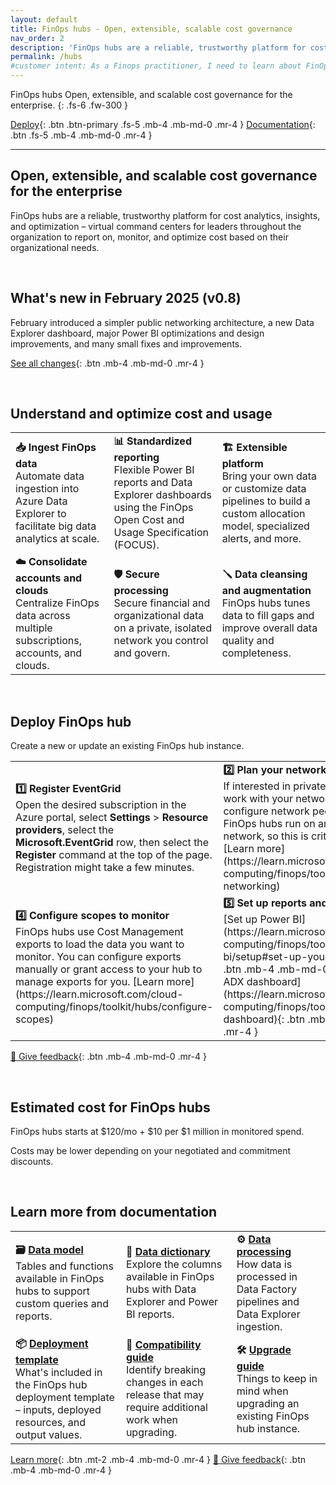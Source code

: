 ```yaml
---
layout: default
title: FinOps hubs - Open, extensible, scalable cost governance
nav_order: 2
description: 'FinOps hubs are a reliable, trustworthy platform for cost analytics, insights, and optimization for the enterprise.'
permalink: /hubs
#customer intent: As a Finops practitioner, I need to learn about FinOps hubs
---
```


<span class="fs-9 d-block mb-4">FinOps hubs</span>
Open, extensible, and scalable cost governance for the enterprise.
{: .fs-6 .fw-300 }

[Deploy](#deploy){: .btn .btn-primary .fs-5 .mb-4 .mb-md-0 .mr-4 }
[Documentation](#docs){: .btn .fs-5 .mb-4 .mb-md-0 .mr-4 }

---

<a name="overview"></a>

## Open, extensible, and scalable cost governance for the enterprise

FinOps hubs are a reliable, trustworthy platform for cost analytics, insights, and optimization – virtual command centers for leaders throughout the organization to report on, monitor, and optimize cost based on their organizational needs.

<br>

<a name="whats-new"></a>

## What's new in February 2025 (v0.8)

February introduced a simpler public networking architecture, a new Data Explorer dashboard, major Power BI optimizations and design improvements, and many small fixes and improvements.

[See all changes](https://aka.ms/ftk/changes#finops-hubs-v08){: .btn .mb-4 .mb-md-0 .mr-4 }

<br>

<a name="features"></a>

## Understand and optimize cost and usage

<table border="0">
<tr>
    <td>
        <strong>📥 Ingest FinOps data</strong><br>
        Automate data ingestion into Azure Data Explorer to facilitate big data analytics at scale.
    </td>
    <td>
        <strong>📊 Standardized reporting</strong><br>
        Flexible Power BI reports and Data Explorer dashboards using the FinOps Open Cost and Usage Specification (FOCUS).
    </td>
    <td>
        <strong>🏗️ Extensible platform</strong><br>
        Bring your own data or customize data pipelines to build a custom allocation model, specialized alerts, and more.
    </td>
</tr>
<tr>
    <td>
        <strong>☁️ Consolidate accounts and clouds</strong><br>
        Centralize FinOps data across multiple subscriptions, accounts, and clouds.
    </td>
    <td>
        <strong>🛡️ Secure processing</strong><br>
        Secure financial and organizational data on a private, isolated network you control and govern.
    </td>
    <td>
        <strong>🪛 Data cleansing and augmentation</strong><br>
        FinOps hubs tunes data to fill gaps and improve overall data quality and completeness.
    </td>
</tr>
</table>

<br>

<a name="deploy"></a>

## Deploy FinOps hub

Create a new or update an existing FinOps hub instance.

<table border="0">
<tr>
    <td>
        <strong>1️⃣ Register EventGrid</strong><br>
        Open the desired subscription in the Azure portal, select <b>Settings</b> > <b>Resource providers</b>, select the <b>Microsoft.EventGrid</b> row, then select the <b>Register</b> command at the top of the page. Registration might take a few minutes.
    </td>
    <td>
        <strong>2️⃣ Plan your network architecture</strong><br>
        If interested in private networking, work with your network admin to configure network peering and routing. FinOps hubs run on an isolated network, so this is critical to accessing. [Learn more](https://learn.microsoft.com/cloud-computing/finops/toolkit/hubs/private-networking)
    </td>
    <td>
        <strong>3️⃣ Deploy the template</strong><br>
        [Deploy to Azure](https://aka.ms/finops/hubs/deploy){: .btn .btn-primary .mb-4 .mb-md-0 .mr-4 }
    </td>
</tr>
<tr>
    <td>
        <strong>4️⃣ Configure scopes to monitor</strong><br>
        FinOps hubs use Cost Management exports to load the data you want to monitor. You can configure exports manually or grant access to your hub to manage exports for you. [Learn more](https://learn.microsoft.com/cloud-computing/finops/toolkit/hubs/configure-scopes)
    </td>
    <td>
        <strong>5️⃣ Set up reports and dashboards</strong><br>
        [Set up Power BI](https://learn.microsoft.com/cloud-computing/finops/toolkit/power-bi/setup#set-up-your-first-report){: .btn .mb-4 .mb-md-0 .mr-4 }
        [Set up ADX dashboard](https://learn.microsoft.com/cloud-computing/finops/toolkit/hubs/setup-dashboard){: .btn .mb-4 .mb-md-0 .mr-4 }
    </td>
</tr>
</table>

[💜 Give feedback](https://portal.azure.com/#view/HubsExtension/InProductFeedbackBlade/extensionName/FinOpsToolkit/cesQuestion/How%20easy%20or%20hard%20is%20it%20to%20use%20FinOps%20hubs%3F/cvaQuestion/How%20valuable%20are%20FinOps%20hubs%3F/surveyId/FTK0.8/bladeName/Hubs/featureName/Marketing.Deploy){: .btn .mb-4 .mb-md-0 .mr-4 }

<br>

<a name="pricing"></a>

## Estimated cost for FinOps hubs

FinOps hubs starts at $120/mo + $10 per $1 million in monitored spend.

Costs may be lower depending on your negotiated and commitment discounts.

<br>

<a name="docs"></a>

## Learn more from documentation

<table border="0">
<tr>
    <td>
        <strong>🗃️ <a href="https://learn.microsoft.com/cloud-computing/finops/toolkit/hubs/data-model">Data model</a></strong><br>
        Tables and functions available in FinOps hubs to support custom queries and reports.
    </td>
    <td>
        <strong>📗 <a href="https://learn.microsoft.com/cloud-computing/finops/toolkit/help/data-dictionary">Data dictionary</a></strong><br>
        Explore the columns available in FinOps hubs with Data Explorer and Power BI reports.
    </td>
    <td>
        <strong>⚙️ <a href="https://learn.microsoft.com/cloud-computing/finops/toolkit/hubs/data-processing">Data processing</a></strong><br>
        How data is processed in Data Factory pipelines and Data Explorer ingestion.
    </td>
</tr>
<tr>
    <td>
        <strong>📦 <a href="https://learn.microsoft.com/cloud-computing/finops/toolkit/hubs/template">Deployment template</a></strong><br>
        What's included in the FinOps hub deployment template &ndash; inputs, deployed resources, and output values.
    </td>
    <td>
        <strong>🧮 <a href="https://learn.microsoft.com/cloud-computing/finops/toolkit/hubs/compatibility">Compatibility guide</a></strong><br>
        Identify breaking changes in each release that may require additional work when upgrading.
    </td>
    <td>
        <strong>🛠️ <a href="https://learn.microsoft.com/cloud-computing/finops/toolkit/hubs/upgrade">Upgrade guide</a></strong><br>
        Things to keep in mind when upgrading an existing FinOps hub instance.
    </td>
</tr>
</table>

[Learn more](https://learn.microsoft.com/cloud-computing/finops/toolkit/hubs/finops-hubs-overview){: .btn .mt-2 .mb-4 .mb-md-0 .mr-4 }
[💜 Give feedback](https://portal.azure.com/#view/HubsExtension/InProductFeedbackBlade/extensionName/FinOpsToolkit/cesQuestion/How%20easy%20or%20hard%20is%20it%20to%20use%20FinOps%20hubs%3F/cvaQuestion/How%20valuable%20are%20FinOps%20hubs%3F/surveyId/FTK0.8/bladeName/Hubs/featureName/Marketing.Docs){: .btn .mb-4 .mb-md-0 .mr-4 }

<br>
